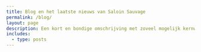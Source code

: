 ```yaml
---
title: Blog en het laatste nieuws van Saloin Sauvage
permalink: /blog/
layout: page
description: Een kort en bondige omschrijving met zoveel mogelijk kernwoorden
includes:
  - type: posts
---
```

